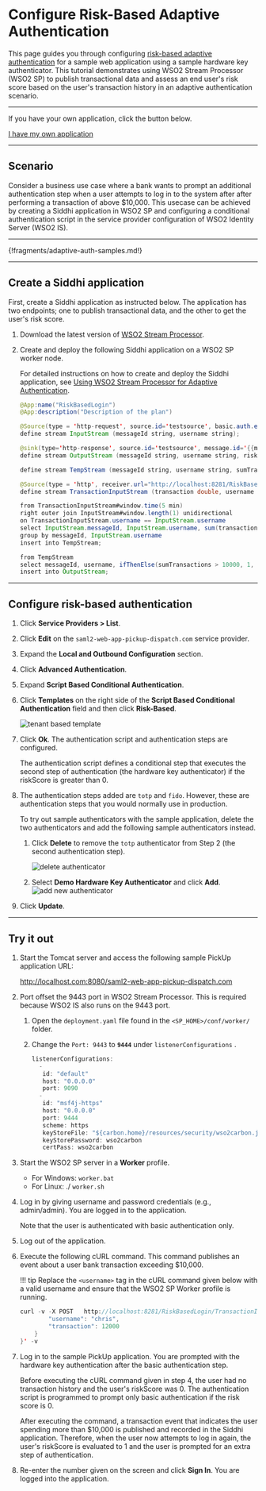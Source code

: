 # Configure Risk-Based Adaptive Authentication

This page guides you through configuring [risk-based adaptive authentication](insertlink) for a sample web application using a sample hardware key authenticator. This tutorial demonstrates using WSO2 Stream Processor (WSO2 SP) to publish transactional data and assess an end user's risk score based on the user's transaction history in an adaptive authentication scenario. 

----

If you have your own application, click the button below.

<a class="samplebtn_a" href="../../guides/configure-adaptive-auth"   rel="nofollow noopener">I have my own application</a>

----

## Scenario

Consider a business use case where a bank wants to prompt an additional authentication step when a user attempts to log in to the system after after performing a transaction of above $10,000. This usecase can be achieved by creating a Siddhi application in WSO2 SP and configuring a conditional authentication script in the service provider configuration of WSO2 Identity Server (WSO2 IS).

----

{!fragments/adaptive-auth-samples.md!}

----

## Create a Siddhi application

First, create a Siddhi application as instructed below. The application has two endpoints; one to publish transactional data, and the other to get the user's risk score.

1. Download the latest version of [WSO2 Stream Processor](https://github.com/wso2/product-sp/releases).

2. Create and deploy the following Siddhi application on a WSO2 SP worker node.
    
    For detailed instructions on how to create and deploy the Siddhi application, see [Using WSO2 Stream Processor for Adaptive Authentication](using-stream-processor.md).

    ```java
    @App:name("RiskBasedLogin")
    @App:description("Description of the plan")

    @Source(type = 'http-request', source.id='testsource', basic.auth.enabled='true', parameters="'ciphers:TLS_ECDHE_RSA_WITH_AES_128_CBC_SHA256', 'sslEnabledProtocols:TLSv1.1,TLSv1.2'", receiver.url="https://localhost:8280/RiskBasedLogin/InputStream", @map(type='json', @attributes(messageId='trp:messageId',username='$.event.username')))
    define stream InputStream (messageId string, username string);

    @sink(type='http-response', source.id='testsource', message.id='{{messageId}}', @map(type='json'))
    define stream OutputStream (messageId string, username string, riskScore int);

    define stream TempStream (messageId string, username string, sumTransactions double);

    @Source(type = 'http', receiver.url="http://localhost:8281/RiskBasedLogin/TransactionInputStream", basic.auth.enabled='false', @map(type='json', @attributes(username='$.event.username', transaction='$.event.transaction')))
    define stream TransactionInputStream (transaction double, username string);

    from TransactionInputStream#window.time(5 min)
    right outer join InputStream#window.length(1) unidirectional 
    on TransactionInputStream.username == InputStream.username
    select InputStream.messageId, InputStream.username, sum(transaction) as sumTransactions
    group by messageId, InputStream.username
    insert into TempStream;

    from TempStream
    select messageId, username, ifThenElse(sumTransactions > 10000, 1, 0) as riskScore
    insert into OutputStream;
    ```
    
----

## Configure risk-based authentication

1.  Click **Service Providers > List**.

2.  Click **Edit** on the `saml2-web-app-pickup-dispatch.com` service provider.

3.  Expand the **Local and Outbound Configuration** section.

4.  Click **Advanced Authentication**.

5.  Expand **Script Based Conditional Authentication**.

6.  Click **Templates** on the right side of the **Script Based Conditional Authentication** field and then click **Risk-Based**. 

    ![tenant based template](/assets/img/samples/login-attempts-based-template.png)

7.  Click **Ok**. The authentication script and authentication steps
    are configured. 
    
    The authentication script defines a conditional step that executes the second step of authentication (the hardware key authenticator) if the riskScore is greater than 0.

8.  The authentication steps added are `totp` and `fido`. However, these are authentication steps that you would normally use in production. 

    To try out sample authenticators with the sample application, delete the two
    authenticators and add the following sample authenticators instead.

    1.  Click **Delete** to remove the `totp` authenticator from Step 2 (the
        second authentication step).
        
        ![delete authenticator](/assets/img/samples/delete-authenticator-1.png)
        
    2.  Select **Demo Hardware Key Authenticator** and click **Add**.  
        ![add new authenticator](/assets/img/samples/add-new-authenticator.png)

9. Click **Update**.

----

## Try it out

1.  Start the Tomcat server and access the following sample PickUp
    application URL:

    <http://localhost.com:8080/saml2-web-app-pickup-dispatch.com> 

2.  Port offset the 9443 port in WSO2 Stream Processor. This is required because WSO2 IS also runs on the 9443 port.

    1.  Open the `deployment.yaml` file found in the `<SP_HOME>/conf/worker/` folder.

    2.  Change the `Port: 9443` to **`9444`** under `listenerConfigurations` .  

        ``` java
        listenerConfigurations:
          -
		   id: "default"
		   host: "0.0.0.0"
		   port: 9090
          -
           id: "msf4j-https"
           host: "0.0.0.0"
           port: 9444
		   scheme: https
	       keyStoreFile: "${carbon.home}/resources/security/wso2carbon.jks"
		   keyStorePassword: wso2carbon
		   certPass: wso2carbon
        ```

3.  Start the WSO2 SP server in a **Worker** profile.  
    -   For Windows: `worker.bat`
    -   For Linux: ./ `worker.sh`

4.  Log in by giving username and password credentials (e.g., admin/admin). You are logged in to the application.

    Note that the user is authenticated with basic authentication only.

5.  Log out of the application.

6.  Execute the following cURL command. This command publishes an event
    about a user bank transaction exceeding $10,000.

    !!! tip
        Replace the `<username>` tag in the cURL command given below with a valid username and ensure that the WSO2 SP Worker
        profile is running.
    

    ``` java
    curl -v -X POST   http://localhost:8281/RiskBasedLogin/TransactionInputStream   -H 'Accept: application/json'   -H 'Cache-Control: no-cache'   -H 'Content-Type: application/json'   -H 'Postman-Token: 7847a682-012d-4939-88f5-6e8ec781c144'   -d '{    "event": {
            "username": "chris",
            "transaction": 12000
        }
    }' -v
    ```

7.  Log in to the sample PickUp application. You are prompted with the
    hardware key authentication after the basic authentication step.

    Before executing the cURL command given in step 4, the user had no transaction history and the user's riskScore was 0. The
    authentication script is programmed to prompt only basic authentication if the risk score is 0.

    After executing the command, a transaction event that indicates the user spending more than $10,000 is published and recorded in the
    Siddhi application. Therefore, when the user now attempts to log in again, the user's riskScore is evaluated to 1 and the user is
    prompted for an extra step of authentication.

8.  Re-enter the number given on the screen and click **Sign In**. You
    are logged into the application.


